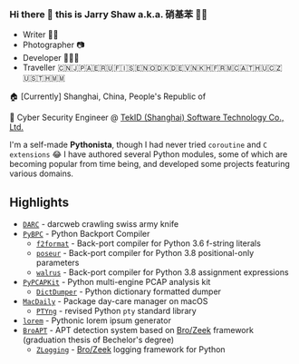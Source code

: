 ### Hi there 👋 this is Jarry Shaw a.k.a. 硝基苯 🏳️‍🌈

<!--
**JarryShaw/JarryShaw** is a ✨ _special_ ✨ repository because its `README.md` (this file) appears on your GitHub profile.

Here are some ideas to get you started:

- 🔭 I’m currently working on ...
- 🌱 I’m currently learning ...
- 👯 I’m looking to collaborate on ...
- 🤔 I’m looking for help with ...
- 💬 Ask me about ...
- 📫 How to reach me: ...
- 😄 Pronouns: ...
- ⚡ Fun fact: ...
-->

- Writer ✍🏻
- Photographer 📷
- Developer 👨🏻‍💻
- Traveller 🇨🇳🇯🇵🇦🇪🇷🇺🇫🇮🇸🇪🇳🇴🇩🇰🇩🇪🇻🇳🇰🇭🇫🇷🇲🇨🇦🇹🇭🇺🇨🇿🇺🇸🇹🇭🇲🇲

🏠 \[Currently\] Shanghai, China, People's Republic of

📌 Cyber Security Engineer @ [TekID (Shanghai) Software Technology Co., Ltd.](https://www.tek-id.com)

I'm a self-made **Pythonista**, though I had never
tried `coroutine` and `C extensions` 😂 I have 
authored several Python modules, some of which are 
becoming popular from time being, and developed some 
projects featuring various domains.

Highlights
----------

- [`DARC`](/JarryShaw/darc) - darcweb crawling swiss army knife
- [`PyBPC`](/pybpc/pybpc) - Python Backport Compiler
  - [`f2format`](/pybpc/f2format) - Back-port compiler for Python 3.6 f-string literals
  - [`poseur`](/pybpc/poseur) - Back-port compiler for Python 3.8 positional-only parameters
  - [`walrus`](/pybpc/walrus) - Back-port compiler for Python 3.8 assignment expressions
- [`PyPCAPKit`](/JarryShaw/PyPCAPKit) - Python multi-engine PCAP analysis kit
  - [`DictDumper`](/JarryShaw/DictDumper) - Python dictionary formatted dumper
- [`MacDaily`](/JarryShaw/MacDaily) - Package day-care manager on macOS
  - [`PTYng`](/JarryShaw/ptyng) - revised Python `pty` standard library
- [`lorem`](/JarryShaw/lorem) - Pythonic lorem ipsum generator
- [`BroAPT`](/JarryShaw/BroAPT) - APT detection system based on [Bro/Zeek](https://zeek.org/) framework (graduation thesis of Bechelor's degree)
  - [`ZLogging`](/JarryShaw/zlogging) - [Bro/Zeek](https://zeek.org/) logging framework for Python
